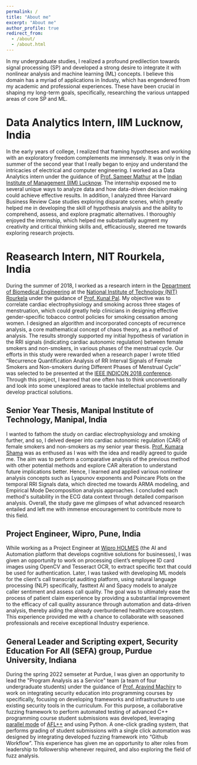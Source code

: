 ```yaml
---
permalink: /
title: "About me"
excerpt: "About me"
author_profile: true
redirect_from: 
  - /about/
  - /about.html
---
```


In my undergraduate studies, I realized a profound predilection towards signal processing (SP) and developed a strong desire to integrate it with nonlinear analysis and machine learning (ML) concepts. I believe this domain has a myriad of applications in Industy, which has engendered from my academic and professional experiences. These have been crucial in shaping my long-term goals, specifically, researching the various untapped areas of core SP and ML. 

Data Analytics Intern, IIM Lucknow, India
======
In the early years of college, I realized that framing hypotheses and working with an exploratory freedom complements me immensely. It was only in the summer of the second year that I really began to enjoy and understand the intricacies of electrical and computer engineering. I worked as a Data Analytics intern under the guidance of [Prof. Sameer Mathur](https://in.linkedin.com/in/sameermathur) at the [Indian Institute of Management (IIM) Lucknow](https://www.iiml.ac.in/). The internship exposed me to several unique ways to analyze data and how data-driven decision making could achieve effective results. In addition, I analyzed three Harvard Business Review Case studies exploring disparate scenes, which greatly helped me in developing the skill of hypothesis analysis and the ability to comprehend, assess, and explore pragmatic alternatives. I thoroughly enjoyed the internship, which helped me substantially augment my creativity and critical thinking skills and, efficaciously, steered me towards exploring research projects.

Reasearch Intern, NIT Rourkela, India
======
During the summer of 2018, I worked as a research intern in the [Department of Biomedical Engineering](https://website.nitrkl.ac.in/BM/) at the [National Institute of Technology (NIT) Rourkela](https://www.nitrkl.ac.in/) under the guidance of [Prof. Kunal Pal](https://www.nitrkl.ac.in/BM/~palk). My objective was to correlate cardiac electrophysiology and smoking across three stages of menstruation, which could greatly help clinicians in designing effective gender-specific tobacco control policies for smoking cessation among women. I designed an algorithm and incorporated concepts of recurrence analysis, a core mathematical concept of chaos theory, as a method of analysis. The results strongly supported my initial hypothesis of variation in the RRI signals (indicating cardiac autonomic regulation) between female smokers and non-smokers, in various phases of the menstrual cycle. Our efforts in this study were rewarded when a research paper I wrote titled “Recurrence Quantification Analysis of RR Interval Signals of Female Smokers and Non-smokers during Different Phases of Menstrual Cycle’’ was selected to be presented at the [IEEE INDICON 2018 conference](https://site.ieee.org/indiacouncil/event/ieee-indicon-2018/#:~:text=The%2015th%20IEEE%20India,bigger%20and%20better%20than%20before.). Through this project, I learned that one often has to think unconventionally and look into some unexplored areas to tackle intellectual problems and develop practical solutions.

Senior Year Thesis, Manipal Institute of Technology, Manipal, India
------
I wanted to fathom the study on cardiac electrophysiology and smoking further, and so, I delved deeper into cardiac autonomic regulation (CAR) of female smokers and non-smokers as my senior year thesis. [Prof. Kumara Shama](https://manipal.edu/mit/department-faculty/faculty-list/kumara-shama.html) was as enthused as I was with the idea and readily agreed to guide me. The aim was to perform a comparative analysis of the previous method with other potential methods and explore CAR alteration to understand future implications better. Hence, I learned and applied various nonlinear analysis concepts such as Lyapunov exponents and Poincare Plots on the temporal RRI Signals data, which directed me towards ARMA modeling, and Empirical Mode Decomposition analysis approaches. I concluded each method's suitability in the ECG data context through detailed comparison analysis. Overall, the study gave me glimpses of what advanced research entailed and left me with immense encouragement to contribute more to this field.

Project Engineer, Wipro, Pune, India
------
While working as a Project Engineer at [Wipro HOLMES](https://www.wipro.com/holmes/) (the AI and Automation platform that develops cognitive solutions for businesses), I was given an opportunity to work on processing client’s employee ID card images using OpenCV and Tesseract OCR, to extract specific text that could be used for authentication. Later, I was tasked with developing ML models for the client's call transcript auditing platform, using natural language processing (NLP) specifically, fasttext AI and Spacy models to analyze caller sentiment and assess call quality. The goal was to ultimately ease the process of patient claim experience by providing a substantial improvement to the efficacy of call quality assurance through automation and data-driven analysis, thereby aiding the already overburdened healthcare ecosystem. This experience provided me with a chance to collaborate with seasoned professionals and receive exceptional Industry experience.


General Leader and Scripting expert, Security Education For All (SEFA) group, Purdue University, Indiana
------
During the spring 2022 semseter at Purdue, I was given an opportunity to lead the "Program Analysis as a Service" team (a team of four undergraduate students) under the guidance of [Prof. Aravind Machiry](https://machiry.github.io/) to work on integrating security education into programming courses by specifically, focusing on developing frameworks and infrastructure to use existing security tools in the curriculum. For this purpose, a collaborative fuzzing framework to perform automated testing of advanced C++ programming course student submissions was developed,  leveraging [parallel mode](https://aflplus.plus/docs/parallel_fuzzing/) of [AFL++](https://aflplus.plus/) and using Python. A one-click grading system, that performs grading of student submissions with a single click automation was designed by integrating developed fuzzing framework into “Github Workflow”. This experience has given me an opportunity to alter roles from leadership to followership whenever required, and also exploring the field of fuzz analysis.
